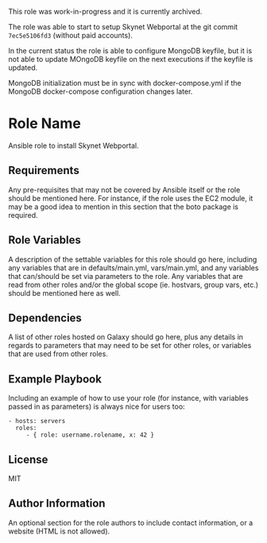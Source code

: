 This role was work-in-progress and it is currently archived.

The role was able to start to setup Skynet Webportal at the git commit
`7ec5e5106fd3` (without paid accounts).

In the current status the role is able to configure MongoDB keyfile, but it is
not able to update MOngoDB keyfile on the next executions if the keyfile is
updated.

MongoDB initialization must be in sync with docker-compose.yml if the MongoDB
docker-compose configuration changes later.

Role Name
=========

Ansible role to install Skynet Webportal.

Requirements
------------

Any pre-requisites that may not be covered by Ansible itself or the role should be mentioned here. For instance, if the role uses the EC2 module, it may be a good idea to mention in this section that the boto package is required.

Role Variables
--------------

A description of the settable variables for this role should go here, including any variables that are in defaults/main.yml, vars/main.yml, and any variables that can/should be set via parameters to the role. Any variables that are read from other roles and/or the global scope (ie. hostvars, group vars, etc.) should be mentioned here as well.

Dependencies
------------

A list of other roles hosted on Galaxy should go here, plus any details in regards to parameters that may need to be set for other roles, or variables that are used from other roles.

Example Playbook
----------------

Including an example of how to use your role (for instance, with variables passed in as parameters) is always nice for users too:

    - hosts: servers
      roles:
         - { role: username.rolename, x: 42 }

License
-------

MIT

Author Information
------------------

An optional section for the role authors to include contact information, or a website (HTML is not allowed).
